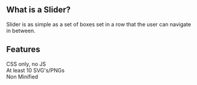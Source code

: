 ## What is a Slider?

Slider is as simple as a set of boxes set in a row that the user can navigate in between.

## Features

CSS only, no JS<br />
At least 10 SVG's/PNGs<br />
Non Minified<br />

#  
